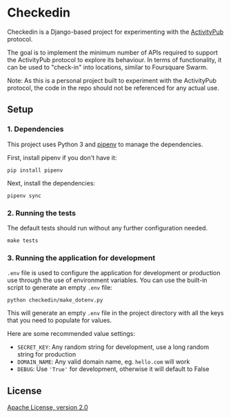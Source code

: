 # Checkedin

Checkedin is a Django-based project for experimenting with the [ActivityPub][1] protocol.

The goal is to implement the minimum number of APIs required to support the
ActivityPub protocol to explore its behaviour. In terms of functionality, it
can be used to "check-in" into locations, similar to Foursquare Swarm.

Note: As this is a personal project built to experiment with the ActivityPub protocol,
the code in the repo should not be referenced for any actual use.

## Setup

### 1. Dependencies

This project uses Python 3 and [pipenv][2] to manage the dependencies.

First, install pipenv if you don't have it:

```
pip install pipenv
```

Next, install the dependencies:

```
pipenv sync
```

### 2. Running the tests

The default tests should run without any further configuration needed.

```
make tests
```

### 3. Running the application for development

`.env` file is used to configure the application for development or production
use through the use of environment variables. You can use the built-in script
to generate an empty `.env` file:

```
python checkedin/make_dotenv.py
```

This will generate an empty `.env` file in the project directory with all the keys
that you need to populate for values.

Here are some recommended value settings:

- `SECRET_KEY`: Any random string for development, use a long random string for production
- `DOMAIN_NAME`: Any valid domain name, eg. `hello.com` will work
- `DEBUG`: Use `'True'` for development, otherwise it will default to False

## License

[Apache License, version 2.0](LICENSE.md)


[1]: https://www.w3.org/TR/activitypub/
[2]: https://github.com/pypa/pipenv
